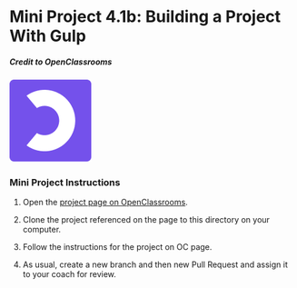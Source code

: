 # Mini Project 4.1b: Building a Project With Gulp

##### Credit to OpenClassrooms
![Become](https://github.com/OCclassprojects/logo/blob/master/fav-icon.png?raw=true)

### Mini Project Instructions

1. Open the [project page on OpenClassrooms](https://openclassrooms.com/en/courses/5493201-write-javascript-for-the-web/6770216-get-some-practice-building-your-project-with-gulp).

1. Clone the project referenced on the page to this directory on your computer.

1. Follow the instructions for the project on OC page.

1. As usual, create a new branch and then new Pull Request and assign it to your coach for review.
